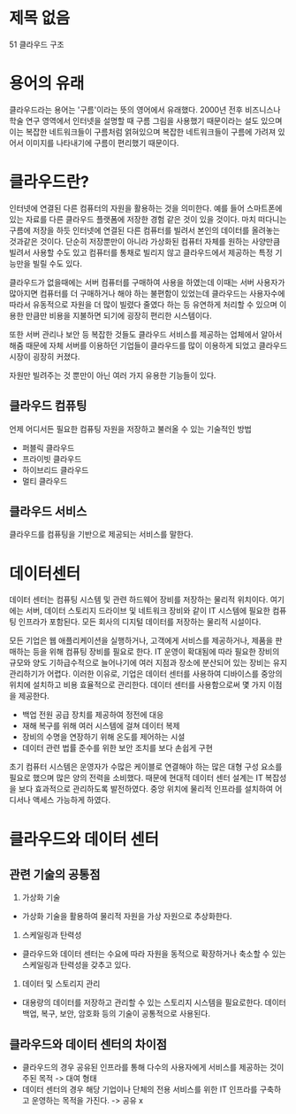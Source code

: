 # 제목 없음

51 클라우드 구조

# 용어의 유래

클라우드라는 용어는 '구름'이라는 뜻의 영어에서 유래했다. 2000년 전후 비즈니스나 학술 연구 영역에서 인터넷을 설명할 때 구름 그림을 사용했기 때문이라는 설도 있으며 이는 복잡한 네트워크들이 구름처럼 얽혀있으며 복잡한 네트워크들이 구름에 가려져 있어서 이미지를 나타내기에 구름이 편리했기 때문이다.

# 클라우드란?

인터넷에 연결된 다른 컴퓨터의 자원을 활용하는 것을 의미한다.
예를 들어 스마트폰에 있는 자료를 다른 클라우드 플랫폼에 저장한 경험 같은 것이 있을 것이다. 마치 떠다니는 구름에 저장을 하듯 인터넷에 연결된 다른 컴퓨터를 빌려서 본인의 데이터를 올려놓는 것과같은 것이다.
단순히 저장뿐만이 아니라 가상화된 컴퓨터 자체를 원하는 사양만큼 빌려서 사용할 수도 있고 컴퓨터를 통채로 빌리지 않고 클라우드에서 제공하는 특정 기능만을 빌릴 수도 있다.

클라우드가 없을때에는 서버 컴퓨터를 구매하여 사용을 하였는데 이때는 서버 사용자가 많아지면 컴퓨터를 더 구매하거나 해야 하는 불편함이 있었는데 클라우드는 사용자수에 따라서 유동적으로 자원을 더 많이 빌렸다 줄였다 하는 등 유연하게 처리할 수 있으며 이용한 만큼만 비용을 지불하면 되기에 굉장히 편리한 시스템이다.

또한 서버 관리나 보안 등 복잡한 것들도 클라우드 서비스를 제공하는 업체에서 알아서 해줌
때문에 자체 서버를 이용하던 기업들이 클라우드를 많이 이용하게 되었고 클라우드 시장이 굉장히 커졌다.

자원만 빌려주는 것 뿐만이 아닌 여러 가지 유용한 기능들이 있다.

## 클라우드 컴퓨팅

언제 어디서든 필요한 컴퓨팅 자원을 저장하고 불러올 수 있는 기술적인 방법

- 퍼블릭 클라우드
- 프라이빗 클라우드
- 하이브리드 클라우드
- 멀티 클라우드

## 클라우드 서비스

클라우드를 컴퓨팅을 기반으로 제공되는 서비스를 말한다.

# 데이터센터

데이터 센터는 컴퓨팅 시스템 및 관련 하드웨어 장비를 저장하는 물리적 위치이다. 여기에는 서버, 데이터 스토리지 드라이브 및 네트워크 장비와 같이 IT 시스템에 필요한 컴퓨팅 인프라가 포함된다. 모든 회사의 디지털 데이터를 저장하는 물리적 시설이다.

모든 기업은 웹 애플리케이션을 실행하거나, 고객에게 서비스를 제공하거나, 제품을 판매하는 등을 위해 컴퓨팅 장비를 필요로 한다. IT 운영이 확대됨에 따라 필요한 장비의 규모와 양도 기하급수적으로 늘어나기에 여러 지점과 장소에 분산되어 있는 장비는 유지 관리하기가 어렵다. 이러한 이유로, 기업은 데이터 센터를 사용하여 디바이스를 중앙의 위치에 설치하고 비용 효율적으로 관리한다. 데이터 센터를 사용함으로써 몇 가지 이점을 제공한다.

- 백업 전원 공급 장치를 제공하여 정전에 대응
- 재해 복구를 위해 여러 시스템에 걸쳐 데이터 복제
- 장비의 수명을 연장하기 위해 온도를 제어하는 시설
- 데이터 관련 법률 준수를 위한 보안 조치를 보다 손쉽게 구현

초기 컴퓨터 시스템은 운영자가 수많은 케이블로 연결해야 하는 많은 대형 구성 요소를 필요로 했으며 많은 양의 전력을 소비했다. 때문에 현대적 데이터 센터 설계는 IT 복잡성을 보다 효과적으로 관리하도록 발전하였다. 중앙 위치에 물리적 인프라를 설치하여 어디서나 액세스 가능하게 하였다.

# 클라우드와 데이터 센터

## 관련 기술의 공통점

1. 가상화 기술
- 가상화 기술을 활용하여 물리적 자원을 가상 자원으로 추상화한다.
1. 스케일링과 탄력성
- 클라우드와 데이터 센터는 수요에 따라 자원을 동적으로 확장하거나 축소할 수 있는 스케일링과 탄력성을 갖추고 있다.
1. 데이터 및 스토리지 관리
- 대용량의 데이터를 저장하고 관리할 수 있는 스토리지 시스템을 필요로한다. 데이터 백업, 복구, 보안, 암호화 등의 기술이 공통적으로 사용된다.

## 클라우드와 데이터 센터의 차이점

- 클라우드의 경우 공유된 인프라를 통해 다수의 사용자에게 서비스를 제공하는 것이 주된 목적 -> 대여 형태
- 데이터 센터의 경우 해당 기업이나 단체의 전용 서비스를 위한 IT 인프라를 구축하고 운영하는 목적을 가진다. -> 공유 x